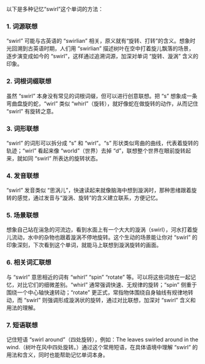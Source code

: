 以下是多种记忆“swirl”这个单词的方法：

### 1. 词源联想
“swirl” 可能与古英语的 “swirlian” 相关，原义就有“旋转、打转”的含义。想象时光回溯到古英语时期，人们用 “swirlian” 描述树叶在空中打着旋儿飘落的场景，逐步演变成如今的 “swirl”，这样通过追溯词源，加深对单词 “旋转、漩涡” 含义的印象。

### 2. 词根词缀联想
虽然 “swirl” 本身没有常见的词根词缀，但可以进行创意联想。把 “s” 想象成一条弯曲盘旋的蛇，“wirl” 类似 “whirl”（旋转），就好像蛇在做旋转的动作，从而记住 “swirl” 有旋转之意。

### 3. 词形联想
“swirl” 的词形可以拆分成 “s” 和 “wirl”。“s” 形状类似弯曲的曲线，代表着旋转的轨迹；“wirl” 看起来像 “world”（世界）去掉 “d”，联想整个世界在眼前旋转起来，就如同 “swirl” 所表达的旋转状态。

### 4. 发音联想
“swirl” 发音类似 “思涡儿”，快速读起来就像脑海中想到漩涡时，那种思绪跟着旋转的感觉，通过发音与“漩涡、旋转”的含义建立联系，方便记忆。

### 5. 场景联想
想象自己站在湍急的河流边，看到水面上有一个大大的漩涡（swirl），河水打着旋儿流动，水中的杂物也跟着漩涡不停地旋转。这个生动的场景能让你对 “swirl” 的印象深刻，下次看到这个单词，就能马上联想到漩涡旋转的画面。

### 6. 相关词汇联想
与 “swirl” 意思相近的词有 “whirl” “spin” “rotate” 等。可以将这些词放在一起记忆，对比它们的细微差别。“whirl” 通常强调快速、无规律的旋转；“spin” 侧重于围绕一个中心轴快速转动；“rotate” 更正式，常指物体围绕自身轴线有规律地转动，而 “swirl” 则强调形成漩涡状的旋转，通过对比联想，加深对 “swirl” 含义和用法的理解。

### 7. 短语联想
记住短语 “swirl around”（四处旋转），例如：The leaves swirled around in the wind.（树叶在风中四处旋转。）通过这个常用短语，在具体语境中理解 “swirl” 的用法和含义，同时也能帮助记忆单词本身。 